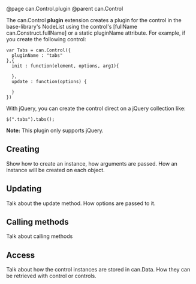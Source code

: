 @page can.Control.plugin 
@parent can.Control

The can.Control __plugin__ extension creates a plugin for the control in the 
base-library's NodeList using the control's [fullName can.Construct.fullName] or
a static pluginName attribute. For example,
if you create the following control:

    var Tabs = can.Control({
      pluginName : "tabs"
    },{
      init : function(element, options, arg1){
      
      },
      update : function(options) {
      
      }
    })

With jQuery, you can create the control direct on a jQuery collection like:

    $(".tabs").tabs();
    
__Note:__ This plugin only supports jQuery.

## Creating

Show how to create an instance, how arguments are passed.  How an instance
will be created on each object.

## Updating

Talk about the update method.  How options are passed to it.

## Calling methods

Talk about calling methods

## Access

Talk about how the control instances are stored in can.Data.  How they
can be retrieved with control or controls.  